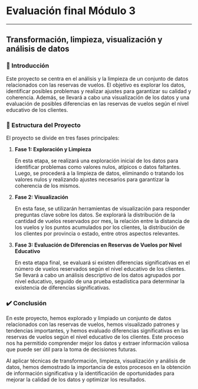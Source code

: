 # Evaluación final Módulo 3

---

## Transformación, limpieza, visualización y análisis de datos

### 🌟 Introducción

Este proyecto se centra en el análisis y la limpieza de un conjunto de datos relacionados con las reservas de vuelos. El objetivo es explorar los datos, identificar posibles problemas y realizar ajustes para garantizar su calidad y coherencia. Además, se llevará a cabo una visualización de los datos y una evaluación de posibles diferencias en las reservas de vuelos según el nivel educativo de los clientes.

### 🚀 Estructura del Proyecto  

El proyecto se divide en tres fases principales:

1. **Fase 1: Exploración y Limpieza**
   
   En esta etapa, se realizará una exploración inicial de los datos para identificar problemas como valores nulos, atípicos o datos faltantes. Luego, se procederá a la limpieza de datos, eliminando o tratando los valores nulos y realizando ajustes necesarios para garantizar la coherencia de los mismos.

2. **Fase 2: Visualización**
   
   En esta fase, se utilizarán herramientas de visualización para responder preguntas clave sobre los datos. Se explorará la distribución de la cantidad de vuelos reservados por mes, la relación entre la distancia de los vuelos y los puntos acumulados por los clientes, la distribución de los clientes por provincia o estado, entre otros aspectos relevantes.

3. **Fase 3: Evaluación de Diferencias en Reservas de Vuelos por Nivel Educativo**
   
   En esta etapa final, se evaluará si existen diferencias significativas en el número de vuelos reservados según el nivel educativo de los clientes. Se llevará a cabo un análisis descriptivo de los datos agrupados por nivel educativo, seguido de una prueba estadística para determinar la existencia de diferencias significativas.

### ✔️ Conclusión

En este proyecto, hemos explorado y limpiado un conjunto de datos relacionados con las reservas de vuelos, hemos visualizado patrones y tendencias importantes, y hemos evaluado diferencias significativas en las reservas de vuelos según el nivel educativo de los clientes. Este proceso nos ha permitido comprender mejor los datos y extraer información valiosa que puede ser útil para la toma de decisiones futuras.

Al aplicar técnicas de transformación, limpieza, visualización y análisis de datos, hemos demostrado la importancia de estos procesos en la obtención de información significativa y la identificación de oportunidades para mejorar la calidad de los datos y optimizar los resultados.

